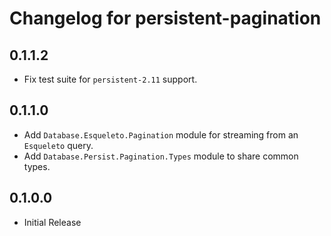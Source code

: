 # Changelog for persistent-pagination

## 0.1.1.2

- Fix test suite for `persistent-2.11` support.

## 0.1.1.0

- Add `Database.Esqueleto.Pagination` module for streaming from an `Esqueleto` query.
- Add `Database.Persist.Pagination.Types` module to share common types.

## 0.1.0.0

- Initial Release
